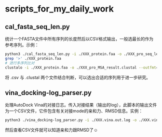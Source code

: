 # scripts_for_my_daily_work

## cal_fasta_seq_len.py

统计一个FASTA文件中所有序列的长度然后以CSV格式输出，一般选最长的作为参考序列。示例：

```zsh
python3 ./cal_fasta_seq_len.py -i ./XXX_protein.faa -o ./XXX_pro_seq_len.csv
grep '>' ./XXX_protein.faa
# 进行多序列比对
clustalo -i ./XXX_protein.faa -o ./XXX_pro_MSA_result.clustal --outfmt=clustal -v --force
```

将 .csv 与 .clustal 两个文件结合判断，可以选出合适的序列用于进一步研究。

## vina_docking-log_parser.py

处理AutoDock Vina的对接日志。传入对接结果（输出的log），此脚本的输出文件为一个CSV文件，它件包含有关对接mode的亲和力、RMSD信息。实例：

```zsh
python3 ./vina_docking-log_parser.py -i ./XXX.vina.out.log -o ./XXX.vina.out.log.csv
```

然后查看CSV文件就可以知道亲和力跟RMSD了☺️
